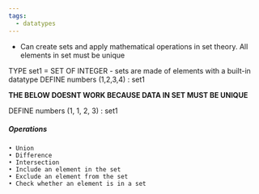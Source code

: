 ```yaml
---
tags:
  - datatypes
---
```

- Can create sets and apply mathematical operations in set theory. All elements in set must be unique

TYPE set1 = SET OF INTEGER - sets are made of elements with a built-in datatype
DEFINE numbers (1,2,3,4) : set1

**THE BELOW DOESNT WORK BECAUSE DATA IN SET MUST BE UNIQUE**

DEFINE numbers (1, 1, 2, 3) : set1
##### Operations
    • Union 
    • Difference 
    • Intersection 
    • Include an element in the set 
    • Exclude an element from the set 
    • Check whether an element is in a set
